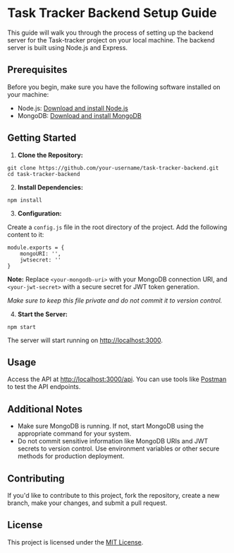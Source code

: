 <h1>Task Tracker Backend Setup Guide</h1>

<p>This guide will walk you through the process of setting up the backend server for the Task-tracker project on your local machine. The backend server is built using Node.js and Express.</p>

<h2>Prerequisites</h2>

<p>Before you begin, make sure you have the following software installed on your machine:</p>

<ul>
  <li>Node.js: <a href="https://nodejs.org/">Download and install Node.js</a></li>
  <li>MongoDB: <a href="https://www.mongodb.com/try/download/community">Download and install MongoDB</a></li>
</ul>

<h2>Getting Started</h2>

<ol>
  <li><strong>Clone the Repository:</strong></li>
</ol>

<pre><code>git clone https://github.com/your-username/task-tracker-backend.git
cd task-tracker-backend
</code></pre>

<ol start="2">
  <li><strong>Install Dependencies:</strong></li>
</ol>

<pre><code>npm install
</code></pre>

<ol start="3">
  <li><strong>Configuration:</strong></li>
</ol>

<p>Create a <code>config.js</code> file in the root directory of the project. Add the following content to it:</p>

<pre><code>module.exports = {
    mongoURI: '<your-mongodb-uri>',
    jwtsecret: '<your-jwt-secret>'
}
</code></pre>

<p><strong>Note:</strong> Replace <code>&lt;your-mongodb-uri&gt;</code> with your MongoDB connection URI, and <code>&lt;your-jwt-secret&gt;</code> with a secure secret for JWT token generation.</p>
<p><em>Make sure to keep this file private and do not commit it to version control.</em></p>

<ol start="4">
  <li><strong>Start the Server:</strong></li>
</ol>

<pre><code>npm start
</code></pre>

<p>The server will start running on <a href="http://localhost:3000">http://localhost:3000</a>.</p>

<h2>Usage</h2>

<p>Access the API at <a href="http://localhost:3000/api">http://localhost:3000/api</a>. You can use tools like <a href="https://www.postman.com/">Postman</a> to test the API endpoints.</p>

<h2>Additional Notes</h2>

<ul>
  <li>Make sure MongoDB is running. If not, start MongoDB using the appropriate command for your system.</li>
  <li>Do not commit sensitive information like MongoDB URIs and JWT secrets to version control. Use environment variables or other secure methods for production deployment.</li>
</ul>

<h2>Contributing</h2>

<p>If you'd like to contribute to this project, fork the repository, create a new branch, make your changes, and submit a pull request.</p>

<h2>License</h2>

<p>This project is licensed under the <a href="LICENSE">MIT License</a>.</p>
